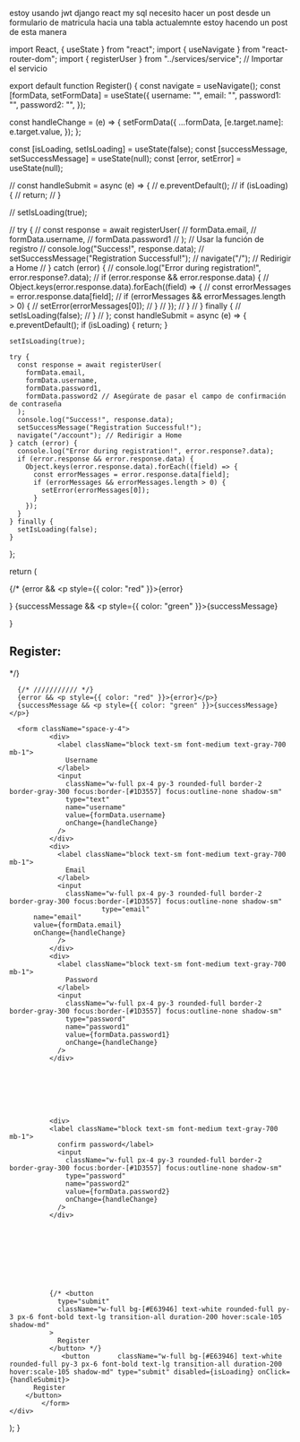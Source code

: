 estoy usando jwt django react my sql 
necesito hacer un post desde un formulario de matricula hacia una tabla 
actualemnte estoy hacendo un post de esta manera 


import React, { useState } from "react";
import { useNavigate } from "react-router-dom";
import { registerUser } from "../services/service"; // Importar el servicio

export default function Register() {
  const navigate = useNavigate();
  const [formData, setFormData] = useState({
    username: "",
    email: "",
    password1: "",
    password2: "",
  });

  const handleChange = (e) => {
    setFormData({
      ...formData,
      [e.target.name]: e.target.value,
    });
  };

  const [isLoading, setIsLoading] = useState(false);
  const [successMessage, setSuccessMessage] = useState(null);
  const [error, setError] = useState(null);

  // const handleSubmit = async (e) => {
  //   e.preventDefault();
  //   if (isLoading) {
  //     return;
  //   }

  //   setIsLoading(true);

  //   try {
  //     const response = await registerUser(
  //       formData.email,
  //       formData.username,
  //       formData.password1
  //     ); // Usar la función de registro
  //     console.log("Success!", response.data);
  //     setSuccessMessage("Registration Successful!");
  //     navigate("/"); // Redirigir a Home
  //   } catch (error) {
  //     console.log("Error during registration!", error.response?.data);
  //     if (error.response && error.response.data) {
  //       Object.keys(error.response.data).forEach((field) => {
  //         const errorMessages = error.response.data[field];
  //         if (errorMessages && errorMessages.length > 0) {
  //           setError(errorMessages[0]);
  //         }
  //       });
  //     }
  //   } finally {
  //     setIsLoading(false);
  //   }
  // };
  const handleSubmit = async (e) => {
    e.preventDefault();
    if (isLoading) {
      return;
    }

    setIsLoading(true);

    try {
      const response = await registerUser(
        formData.email,
        formData.username,
        formData.password1,
        formData.password2 // Asegúrate de pasar el campo de confirmación de contraseña
      );
      console.log("Success!", response.data);
      setSuccessMessage("Registration Successful!");
      navigate("/account"); // Redirigir a Home
    } catch (error) {
      console.log("Error during registration!", error.response?.data);
      if (error.response && error.response.data) {
        Object.keys(error.response.data).forEach((field) => {
          const errorMessages = error.response.data[field];
          if (errorMessages && errorMessages.length > 0) {
            setError(errorMessages[0]);
          }
        });
      }
    } finally {
      setIsLoading(false);
    }
  };

  return (
    <div>
      {/* {error && <p style={{ color: "red" }}>{error}</p>}
      {successMessage && <p style={{ color: "green" }}>{successMessage}</p>}
      <h2>Register:</h2> */}

      {/* /////////// */}
      {error && <p style={{ color: "red" }}>{error}</p>}
      {successMessage && <p style={{ color: "green" }}>{successMessage}</p>}
     
      <form className="space-y-4">
              <div>
                <label className="block text-sm font-medium text-gray-700 mb-1">
                  Username
                </label>
                <input
                  className="w-full px-4 py-3 rounded-full border-2 border-gray-300 focus:border-[#1D3557] focus:outline-none shadow-sm"
                  type="text"
                  name="username"
                  value={formData.username}
                  onChange={handleChange}
                />
              </div>
              <div>
                <label className="block text-sm font-medium text-gray-700 mb-1">
                  Email
                </label>
                <input
                  className="w-full px-4 py-3 rounded-full border-2 border-gray-300 focus:border-[#1D3557] focus:outline-none shadow-sm"
                           type="email"
          name="email"
          value={formData.email}
          onChange={handleChange}
                />
              </div>
              <div>
                <label className="block text-sm font-medium text-gray-700 mb-1">
                  Password
                </label>
                <input
                  className="w-full px-4 py-3 rounded-full border-2 border-gray-300 focus:border-[#1D3557] focus:outline-none shadow-sm"
                  type="password"
                  name="password1"
                  value={formData.password1}
                  onChange={handleChange}
                />
              </div>







              <div>
              <label className="block text-sm font-medium text-gray-700 mb-1">
                confirm password</label>
                <input
                  className="w-full px-4 py-3 rounded-full border-2 border-gray-300 focus:border-[#1D3557] focus:outline-none shadow-sm"
                  type="password"
                  name="password2"
                  value={formData.password2}
                  onChange={handleChange}
                />
              </div>









              {/* <button
                type="submit"
                className="w-full bg-[#E63946] text-white rounded-full py-3 px-6 font-bold text-lg transition-all duration-200 hover:scale-105 shadow-md"
              >
                Register
              </button> */}
                 <button       className="w-full bg-[#E63946] text-white rounded-full py-3 px-6 font-bold text-lg transition-all duration-200 hover:scale-105 shadow-md" type="submit" disabled={isLoading} onClick={handleSubmit}>
          Register
        </button>
            </form>
    </div>
  );
}